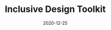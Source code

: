 ---
title: "Inclusive Design Toolkit"
authors:
    - "Microsoft"
categories: 
    - "inclusive design"
link: "https://www.microsoft.com/design/inclusive/"
date: "2020-12-25"
---
